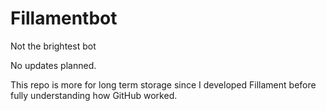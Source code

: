 # Fillamentbot
Not the brightest bot

No updates planned.

This repo is more for long term storage since I developed Fillament before fully understanding how GitHub worked.
